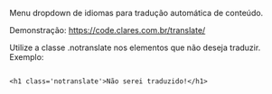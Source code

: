 
Menu dropdown de idiomas para tradução automática de conteúdo. 

Demonstração: https://code.clares.com.br/translate/


Utilize a classe .notranslate nos elementos que não deseja traduzir.
Exemplo: 

<pre>
<code>            
&lt;h1 class='notranslate'&gt;Não serei traduzido!&lt;/h1&gt;
</code>
</pre>


